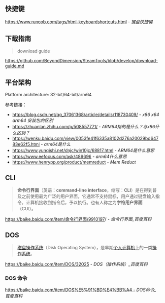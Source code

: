 ## 快捷键

https://www.runoob.com/tags/html-keyboardshortcuts.html - *键盘快捷键*

## 下载指南

> download guide

https://github.com/BeyondDimension/SteamTools/blob/develop/download-guide.md

## 平台架构

Platform architecture: 32-bit/64-bit/arm64

参考链接：

- https://blog.csdn.net/qq_37061368/article/details/118730409/ - *x86 x64 arm64 安装包的区别*
- https://zhuanlan.zhihu.com/p/508557771/ - *ARM64指的是什么？与x86什么区别？*
- https://wenku.baidu.com/view/0053fe41f6335a8102d276a20029bd64783e62f5.html - *arm64是什么*
- https://www.yunqishi.net/dnjc/win10jc/68817.html - *ARM64是什么意思*
- https://www.eefocus.com/ask/489696 - *arm64什么意思*
- https://www.henrypp.org/product/memreduct - *Mem Reduct*

## <i class="fa fa-terminal dark-yellow"></i> CLI

> **命令行界面**（英语：**command-line interface**，缩写：**CLI**）是在得到普及之前使用最为广泛的用户界面，它通常不支持鼠标，用户通过键盘输入指令，计算机接收到指令后，予以执行。也有人称之为**字符用户界面**（CUI）。

<https://baike.baidu.com/item/命令行界面/9910197>/ - *命令行界面_百度百科*



## DOS

> [磁盘操作系统](https://baike.baidu.com/item/磁盘操作系统/3793138?fromModule=lemma_inlink)（Disk Operating System），是早期[个人计算机](https://baike.baidu.com/item/个人计算机/3731770?fromModule=lemma_inlink)上的一类[操作系统](https://baike.baidu.com/item/操作系统/192?fromModule=lemma_inlink)。

https://baike.baidu.com/item/DOS/32025 - *DOS（操作系统）_百度百科*

### DOS 命令

https://baike.baidu.com/item/DOS%E5%91%BD%E4%BB%A4 - *DOS命令_百度百科*
